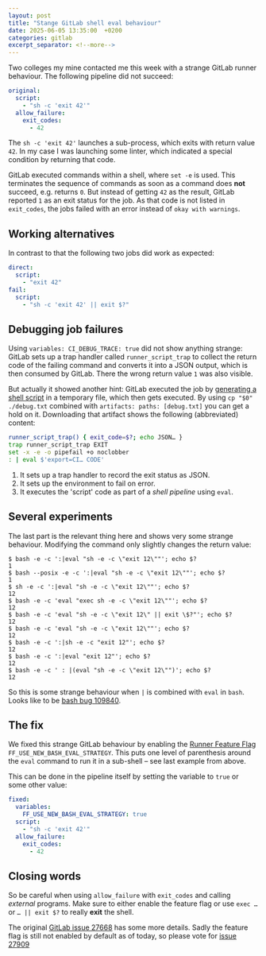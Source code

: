 ```yaml
---
layout: post
title: "Stange GitLab shell eval behaviour"
date: 2025-06-05 13:35:00  +0200
categories: gitlab
excerpt_separator: <!--more-->
---
```


Two colleges my mine contacted me this week with a strange GitLab runner behaviour.
The following pipeline did not succeed:

```yaml
original:
  script:
    - "sh -c 'exit 42'"
  allow_failure:
    exit_codes:
      - 42
```

<!--more-->

The `sh -c 'exit 42'` launches a sub-process, which exits with return value `42`.
In my case I was launching some linter, which indicated a special condition by returning that code.

GitLab executed commands within a shell, where `set -e` is used.
This terminates the sequence of commands as soon as a command does **not** succeed, e.g. returns `0`.
But instead of getting `42` as the result, GitLab reported `1` as an exit status for the job.
As that code is not listed in `exit_codes`, the jobs failed with an error instead of `okay with warnings`.

## Working alternatives

In contrast to that the following two jobs did work as expected:

```yaml
direct:
  script:
    - "exit 42"
fail:
  script:
    - "sh -c 'exit 42' || exit $?"
```

## Debugging job failures

Using `variables: CI_DEBUG_TRACE: true` did not show anything strange:
GitLab sets up a trap handler called `runner_script_trap` to collect the return code of the failing command and converts it into a JSON output, which is then consumed by GitLab.
There the wrong return value `1` was also visible.

But actually it showed another hint:
GitLab executed the job by [generating a shell script][1] in a temporary file, which then gets executed.
By using `cp "$0" ./debug.txt` combined with `artifacts: paths: [debug.txt]` you can get a hold on it.
Downloading that artifact shows the following (abbreviated) content:

```sh
runner_script_trap() { exit_code=$?; echo JSON… }
trap runner_script_trap EXIT
set -x -e -o pipefail +o noclobber
: | eval $'export=CI… CODE'
```

1. It sets up a trap handler to record the exit status as JSON.
2. It sets up the environment to fail on error.
3. It executes the 'script' code as part of a _shell pipeline_ using `eval`.

## Several experiments

The last part is the relevant thing here and shows very some strange behaviour.
Modifying the command only slightly changes the return value:

```console
$ bash -e -c ':|eval "sh -e -c \"exit 12\""'; echo $?
1
$ bash --posix -e -c ':|eval "sh -e -c \"exit 12\""'; echo $?
1
$ sh -e -c ':|eval "sh -e -c \"exit 12\""'; echo $?
12
$ bash -e -c 'eval "exec sh -e -c \"exit 12\""'; echo $?
12
$ bash -e -c 'eval "sh -e -c \"exit 12\" || exit \$?"'; echo $?
12
$ bash -e -c 'eval "sh -e -c \"exit 12\""'; echo $?
12
$ bash -e -c ':|sh -e -c "exit 12"'; echo $?
12
$ bash -e -c ':|eval "exit 12"'; echo $?
12
$ bash -e -c ' : |(eval "sh -e -c \"exit 12\"")'; echo $?
12
```

So this is some strange behaviour when `|` is combined with `eval` in `bash`.
Looks like to be [bash bug 109840](https://savannah.gnu.org/support/index.php?109840).

## The fix

We fixed this strange GitLab behaviour by enabling the [Runner Feature Flag](https://docs.gitlab.com/runner/configuration/feature-flags/#available-feature-flags) `FF_USE_NEW_BASH_EVAL_STRATEGY`.
This puts one level of parenthesis around the `eval` command to run it in a sub-shell – see last example from above.

This can be done in the pipeline itself by setting the variable to `true` or some other value:
```yaml
fixed:
  variables:
    FF_USE_NEW_BASH_EVAL_STRATEGY: true
  script:
    - "sh -c 'exit 42'"
  allow_failure:
    exit_codes:
      - 42
```

## Closing words

So be careful when using `allow_failure` with `exit_codes` and calling _external_ programs.
Make sure to either enable the feature flag or use `exec …` or `… || exit $?` to really **exit** the shell.

The original [GitLab issue 27668](https://gitlab.com/gitlab-org/gitlab-runner/-/issues/27668) has some more details.
Sadly the feature flag is still not enabled by default as of today, so please vote for [issue 27909][2]

[1]: https://gitlab.com/gitlab-org/gitlab-runner/-/blob/main/shells/bash.go?ref_type=heads#L394-398
[2]: https://gitlab.com/gitlab-org/gitlab-runner/-/issues/27909
